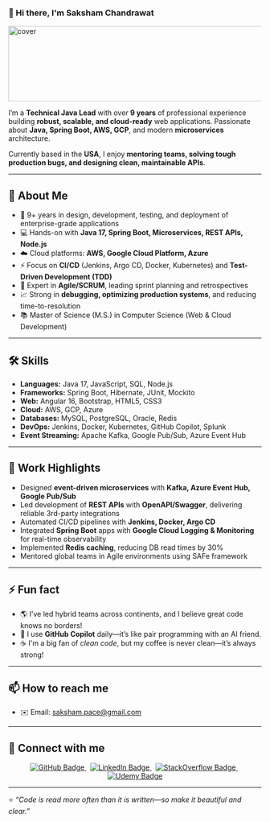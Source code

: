 ### 👋 Hi there, I'm Saksham Chandrawat

<img src="https://cdn.solace.com/wp-content/uploads/2018/12/spring-boot-java.jpg" alt="cover" height="150" width="1250">

I’m a **Technical Java Lead** with over **9 years** of professional experience building **robust, scalable, and cloud-ready** web applications. Passionate about **Java, Spring Boot, AWS, GCP**, and modern **microservices** architecture.  

Currently based in the **USA**, I enjoy **mentoring teams, solving tough production bugs, and designing clean, maintainable APIs**.  

---

## 🚀 About Me
- 🎯 9+ years in design, development, testing, and deployment of enterprise-grade applications
- 💻 Hands-on with **Java 17, Spring Boot, Microservices, REST APIs, Node.js**
- ☁️ Cloud platforms: **AWS, Google Cloud Platform, Azure**
- ⚡ Focus on **CI/CD** (Jenkins, Argo CD, Docker, Kubernetes) and **Test-Driven Development (TDD)**
- 📜 Expert in **Agile/SCRUM**, leading sprint planning and retrospectives
- 📈 Strong in **debugging, optimizing production systems**, and reducing time-to-resolution
- 📚 Master of Science (M.S.) in Computer Science (Web & Cloud Development)

---

## 🛠️ Skills
- **Languages:** Java 17, JavaScript, SQL, Node.js
- **Frameworks:** Spring Boot, Hibernate, JUnit, Mockito
- **Web:** Angular 16, Bootstrap, HTML5, CSS3
- **Cloud:** AWS, GCP, Azure
- **Databases:** MySQL, PostgreSQL, Oracle, Redis
- **DevOps:** Jenkins, Docker, Kubernetes, GitHub Copilot, Splunk
- **Event Streaming:** Apache Kafka, Google Pub/Sub, Azure Event Hub

---

## 🌟 Work Highlights
- Designed **event-driven microservices** with **Kafka, Azure Event Hub, Google Pub/Sub**
- Led development of **REST APIs** with **OpenAPI/Swagger**, delivering reliable 3rd-party integrations
- Automated CI/CD pipelines with **Jenkins, Docker, Argo CD**
- Integrated **Spring Boot** apps with **Google Cloud Logging & Monitoring** for real-time observability
- Implemented **Redis caching**, reducing DB read times by 30%
- Mentored global teams in Agile environments using SAFe framework

---

## ⚡ Fun fact
- 🌎 I’ve led hybrid teams across continents, and I believe great code knows no borders!
- 🤖 I use **GitHub Copilot** daily—it’s like pair programming with an AI friend.
- ☕ I'm a big fan of *clean code*, but my coffee is never clean—it’s always strong!

---

## 📫 How to reach me
- ✉️ Email: saksham.pace@gmail.com
  
---

## 🤝 Connect with me

<p align="center">
  <a href="https://github.com/Chandrawat">
    <img src="https://img.shields.io/badge/GitHub-181717?style=for-the-badge&logo=github&logoColor=white" alt="GitHub Badge"/>
  </a>
  &nbsp;
  <a href="https://www.linkedin.com/in/sakshamchandrawat/">
    <img src="https://img.shields.io/badge/LinkedIn-0A66C2?style=for-the-badge&logo=linkedin&logoColor=white" alt="LinkedIn Badge"/>
  </a>
  &nbsp;
  <a href="https://stackoverflow.com/users/chandrawat">
    <img src="https://img.shields.io/badge/StackOverflow-F58025?style=for-the-badge&logo=stackoverflow&logoColor=white" alt="StackOverflow Badge"/>
  </a>
  &nbsp;
  <a href="https://www.udemy.com/user/saksham-chandrawat/">
    <img src="https://img.shields.io/badge/Udemy-A435F0?style=for-the-badge&logo=udemy&logoColor=white" alt="Udemy Badge"/>
  </a>
</p>

---

⭐️ *“Code is read more often than it is written—so make it beautiful and clear.”* 

